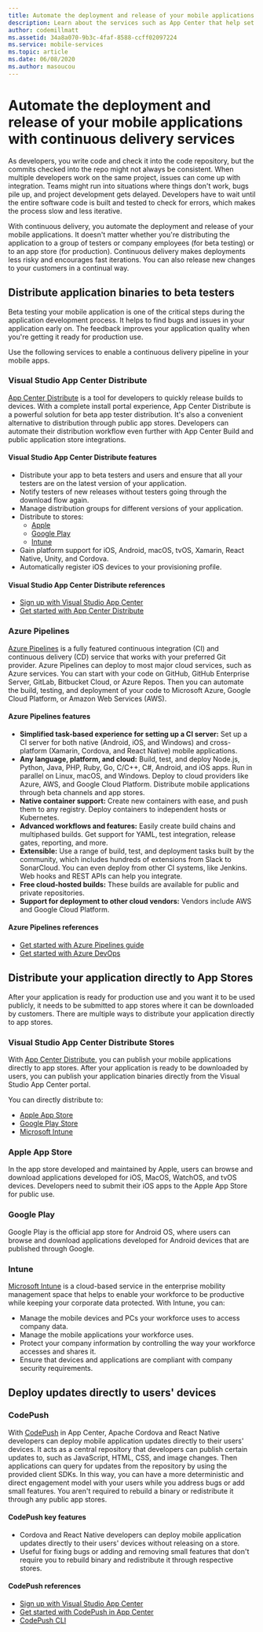 ```yaml
--- 
title: Automate the deployment and release of your mobile applications with Visual Studio App Center and Azure services
description: Learn about the services such as App Center that help set up continuous delivery pipeline for your mobile applications.
author: codemillmatt
ms.assetid: 34a8a070-9b3c-4faf-8588-ccff02097224
ms.service: mobile-services
ms.topic: article
ms.date: 06/08/2020
ms.author: masoucou
---
```


# Automate the deployment and release of your mobile applications with continuous delivery services

As developers, you write code and check it into the code repository, but the commits checked into the repo might not always be consistent. When multiple developers work on the same project, issues can come up with integration. Teams might run into situations where things don't work, bugs pile up, and project development gets delayed. Developers have to wait until the entire software code is built and tested to check for errors, which makes the process slow and less iterative.

With continuous delivery, you automate the deployment and release of your mobile applications. It doesn't matter whether you're distributing the application to a group of testers or company employees (for beta testing) or to an app store (for production). Continuous delivery makes deployments less risky and encourages fast iterations. You can also release new changes to your customers in a continual way.

## Distribute application binaries to beta testers

Beta testing your mobile application is one of the critical steps during the application development process. It helps to find bugs and issues in your application early on. The feedback improves your application quality when you're getting it ready for production use.

Use the following services to enable a continuous delivery pipeline in your mobile apps.

### Visual Studio App Center Distribute

[App Center Distribute](/appcenter/distribution/) is a tool for developers to quickly release builds to devices. With a complete install portal experience, App Center Distribute is a powerful solution for beta app tester distribution. It's also a convenient alternative to distribution through public app stores. Developers can automate their distribution workflow even further with App Center Build and public application store integrations.

#### Visual Studio App Center Distribute features

- Distribute your app to beta testers and users and ensure that all your testers are on the latest version of your application.
- Notify testers of new releases without testers going through the download flow again.
- Manage distribution groups for different versions of your application.
- Distribute to stores: 
  - [Apple](/appcenter/distribution/stores/apple)
  - [Google Play](/appcenter/distribution/stores/googleplay)
  - [Intune](/appcenter/distribution/stores/intune)
- Gain platform support for iOS, Android, macOS, tvOS, Xamarin, React Native, Unity, and Cordova.
- Automatically register iOS devices to your provisioning profile.

#### Visual Studio App Center Distribute references

- [Sign up with Visual Studio App Center](https://appcenter.ms/signup)
- [Get started with App Center Distribute](/appcenter/build/)

### Azure Pipelines

[Azure Pipelines](https://azure.microsoft.com/services/devops/pipelines/) is a fully featured continuous integration (CI) and continuous delivery (CD) service that works with your preferred Git provider. Azure Pipelines can deploy to most major cloud services, such as Azure services. You can start with your code on GitHub, GitHub Enterprise Server, GitLab, Bitbucket Cloud, or Azure Repos. Then you can automate the build, testing, and deployment of your code to Microsoft Azure, Google Cloud Platform, or Amazon Web Services (AWS).

#### Azure Pipelines features

- **Simplified task-based experience for setting up a CI server:** Set up a CI server for both native (Android, iOS, and Windows) and cross-platform (Xamarin, Cordova, and React Native) mobile applications.
- **Any language, platform, and cloud:** Build, test, and deploy Node.js, Python, Java, PHP, Ruby, Go, C/C++, C#, Android, and iOS apps. Run in parallel on Linux, macOS, and Windows. Deploy to cloud providers like Azure, AWS, and Google Cloud Platform. Distribute mobile applications through beta channels and app stores.
- **Native container support:** Create new containers with ease, and push them to any registry. Deploy containers to independent hosts or Kubernetes.
- **Advanced workflows and features:** Easily create build chains and multiphased builds. Get support for YAML, test integration, release gates, reporting, and more.
- **Extensible:** Use a range of build, test, and deployment tasks built by the community, which includes hundreds of extensions from Slack to SonarCloud. You can even deploy from other CI systems, like Jenkins. Web hooks and REST APIs can help you integrate.
- **Free cloud-hosted builds:** These builds are available for public and private repositories.
- **Support for deployment to other cloud vendors:** Vendors include AWS and Google Cloud Platform.

#### Azure Pipelines references

- [Get started with Azure Pipelines guide](/azure/devops/pipelines/get-started/pipelines-get-started?view=azure-devops)
- [Get started with Azure DevOps](https://app.vsaex.visualstudio.com/signup/)
  
## Distribute your application directly to App Stores

After your application is ready for production use and you want it to be used publicly, it needs to be submitted to app stores where it can be downloaded by customers. There are multiple ways to distribute your application directly to app stores. 

### Visual Studio App Center Distribute Stores

With [App Center Distribute](/appcenter/distribution/stores/), you can publish your mobile applications directly to app stores. After your application is ready to be downloaded by users, you can publish your application binaries directly from the Visual Studio App Center portal. 

You can directly distribute to:

- [Apple App Store](/appcenter/distribution/stores/apple)
- [Google Play Store](/appcenter/distribution/stores/googleplay)
- [Microsoft Intune](/appcenter/distribution/stores/intune)

### Apple App Store

In the app store developed and maintained by Apple, users can browse and download applications developed for iOS, MacOS, WatchOS, and tvOS devices. Developers need to submit their iOS apps to the Apple App Store for public use.

### Google Play

Google Play is the official app store for Android OS, where users can browse and download applications developed for Android devices that are published through Google.

### Intune

[Microsoft Intune](/intune/app-management) is a cloud-based service in the enterprise mobility management space that helps to enable your workforce to be productive while keeping your corporate data protected. With Intune, you can:

- Manage the mobile devices and PCs your workforce uses to access company data.
- Manage the mobile applications your workforce uses.
- Protect your company information by controlling the way your workforce accesses and shares it.
- Ensure that devices and applications are compliant with company security requirements.

## Deploy updates directly to users' devices

### CodePush

With [CodePush](/appcenter/distribution/codepush/) in App Center, Apache Cordova and React Native developers can deploy mobile application updates directly to their users' devices. It acts as a central repository that developers can publish certain updates to, such as JavaScript, HTML, CSS, and image changes. Then applications can query for updates from the repository by using the provided client SDKs. In this way, you can have a more deterministic and direct engagement model with your users while you address bugs or add small features. You aren't required to rebuild a binary or redistribute it through any public app stores.

#### CodePush key features

- Cordova and React Native developers can deploy mobile application updates directly to their users' devices without releasing on a store.
- Useful for fixing bugs or adding and removing small features that don't require you to rebuild binary and redistribute it through respective stores.

#### CodePush references

- [Sign up with Visual Studio App Center](https://appcenter.ms/signup)
- [Get started with CodePush in App Center](/appcenter/distribution/codepush/)
- [CodePush CLI](/appcenter/distribution/codepush/cli)
